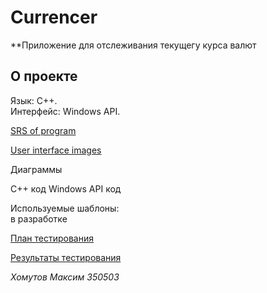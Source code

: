 # Сurrencer

**Приложение для отслеживания текущегу курса валют

## О проекте

Язык: C++.  
Интерфейс: Windows API.

[SRS of program]() 

[User interface images]()

Диаграммы

С++ код
Windows API код

Используемые шаблоны:  
в разработке

[План тестирования]()

[Результаты тестирования]()

_Хомутов Максим 350503_
